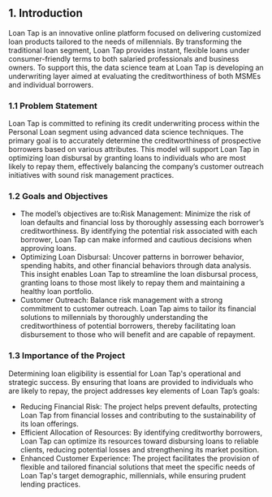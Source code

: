 ## 1. Introduction
Loan Tap is an innovative online platform focused on delivering customized loan products tailored to the needs of millennials. By transforming the traditional loan segment, Loan Tap provides instant, flexible loans under consumer-friendly terms to both salaried professionals and business owners. To support this, the data science team at Loan Tap is developing an underwriting layer aimed at evaluating the creditworthiness of both MSMEs and individual borrowers.
### 1.1 Problem Statement
Loan Tap is committed to refining its credit underwriting process within the Personal Loan segment using advanced data science techniques. The primary goal is to accurately determine the creditworthiness of prospective borrowers based on various attributes. This model will support Loan Tap in optimizing loan disbursal by granting loans to individuals who are most likely to repay them, effectively balancing the company’s customer outreach initiatives with sound risk management practices.
### 1.2 Goals and Objectives
- The model’s objectives are to:Risk Management: Minimize the risk of loan defaults and financial loss by thoroughly assessing each borrower’s creditworthiness. By identifying the potential risk associated with each borrower, Loan Tap can make informed and cautious decisions when approving loans.
- Optimizing Loan Disbursal: Uncover patterns in borrower behavior, spending habits, and other financial behaviors through data analysis. This insight enables Loan Tap to streamline the loan disbursal process, granting loans to those most likely to repay them and maintaining a healthy loan portfolio.
- Customer Outreach: Balance risk management with a strong commitment to customer outreach. Loan Tap aims to tailor its financial solutions to millennials by thoroughly understanding the creditworthiness of potential borrowers, thereby facilitating loan disbursement to those who will benefit and are capable of repayment.
### 1.3 Importance of the Project
Determining loan eligibility is essential for Loan Tap's operational and strategic success. By ensuring that loans are provided to individuals who are likely to repay, the project addresses key elements of Loan Tap’s goals:
- Reducing Financial Risk: The project helps prevent defaults, protecting Loan Tap from financial losses and contributing to the sustainability of its loan offerings.
- Efficient Allocation of Resources: By identifying creditworthy borrowers, Loan Tap can optimize its resources toward disbursing loans to reliable clients, reducing potential losses and strengthening its market position.
- Enhanced Customer Experience: The project facilitates the provision of flexible and tailored financial solutions that meet the specific needs of Loan Tap's target demographic, millennials, while ensuring prudent lending practices.
